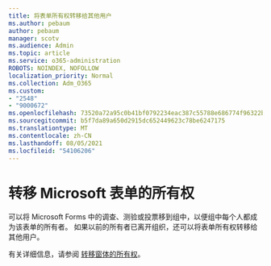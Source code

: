 ```yaml
---
title: 将表单所有权转移给其他用户
ms.author: pebaum
author: pebaum
manager: scotv
ms.audience: Admin
ms.topic: article
ms.service: o365-administration
ROBOTS: NOINDEX, NOFOLLOW
localization_priority: Normal
ms.collection: Adm_O365
ms.custom:
- "2548"
- "9000672"
ms.openlocfilehash: 73520a72a95c0b41bf0792234eac387c55788e686774f96322b202fb82b12eb6
ms.sourcegitcommit: b5f7da89a650d2915dc652449623c78be6247175
ms.translationtype: MT
ms.contentlocale: zh-CN
ms.lasthandoff: 08/05/2021
ms.locfileid: "54106206"
---
```

# <a name="transfer-ownership-of-a-microsoft-form"></a>转移 Microsoft 表单的所有权

可以将 Microsoft Forms 中的调查、测验或投票移到组中，以便组中每个人都成为该表单的所有者。 如果以前的所有者已离开组织，还可以将表单所有权转移给其他用户。

有关详细信息，请参阅 [转移窗体的所有权](https://support.office.com/article/Transfer-ownership-of-a-form-921a6361-a4e5-44ea-bce9-c4ed63aa54b4)。